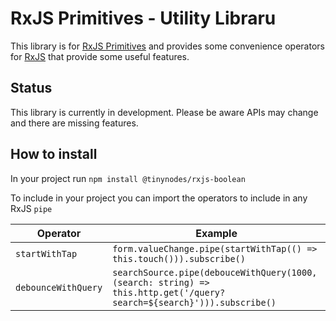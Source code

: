 # RxJS Primitives - Utility Libraru

This library is for [RxJS Primitives](https://github.com/tanepiper/rxjs-primitives) and
provides some convenience operators for [RxJS](https://rxjs-dev.firebaseapp.com/) that provide some useful features.

## Status

This library is currently in development. Please be aware APIs may change and there are missing features.

## How to install

In your project run `npm install @tinynodes/rxjs-boolean`

To include in your project you can import the operators to include in any RxJS `pipe`

| Operator            | Example                                                                                                               |
| ------------------- | --------------------------------------------------------------------------------------------------------------------- |
| `startWithTap`      | `form.valueChange.pipe(startWithTap(() => this.touch())).subscribe()`                                                 |
| `debounceWithQuery` | `searchSource.pipe(debouceWithQuery(1000, (search: string) => this.http.get('/query?search=${search}'))).subscribe()` |
